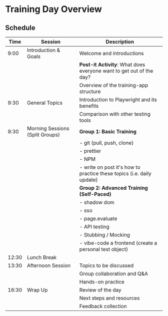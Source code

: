 # Training Day Overview

## Schedule

| Time  | Session                         | Description                                                           |
| ----- | ------------------------------- | --------------------------------------------------------------------- |
| 9:00  | Introduction & Goals            | Welcome and introductions                                             |
|       |                                 | **Post-it Activity**: What does everyone want to get out of the day?  |
|       |                                 | Overview of the training-app structure                                |
| 9:30  | General Topics                  | Introduction to Playwright and its benefits                           |
|       |                                 | Comparison with other testing tools                                   |
| 9:30  | Morning Sessions (Split Groups) | **Group 1: Basic Training**                                           |
|       |                                 | - git (pull, push, clone)                                             |
|       |                                 | - prettier                                                            |
|       |                                 | - NPM                                                                 |
|       |                                 | - write on post it's how to practice these topics (i.e. daily update) |
|       |                                 | **Group 2: Advanced Training (Self-Paced)**                           |
|       |                                 | - shadow dom                                                          |
|       |                                 | - sso                                                                 |
|       |                                 | - page.evaluate                                                       |
|       |                                 | - API testing                                                         |
|       |                                 | - Stubbing / Mocking                                                  |
|       |                                 | - vibe-code a frontend (create a personal test object)                |
| 12:30 | Lunch Break                     |                                                                       |
| 13:30 | Afternoon Session               | Topics to be discussed                                                |
|       |                                 | Group collaboration and Q&A                                           |
|       |                                 | Hands-on practice                                                     |
| 16:30 | Wrap Up                         | Review of the day                                                     |
|       |                                 | Next steps and resources                                              |
|       |                                 | Feedback collection                                                   |
